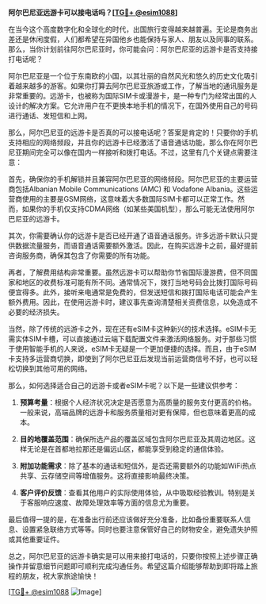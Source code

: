 **阿尔巴尼亚远游卡可以接电话吗？[[TG💪+ @esim1088](https://t.me/s/esim1088)]**

在当今这个高度数字化和全球化的时代，出国旅行变得越来越普遍。无论是商务出差还是休闲度假，人们都希望在异国他乡也能保持与家人、朋友以及同事的联系。那么，当你计划前往阿尔巴尼亚时，你可能会问：阿尔巴尼亚的远游卡是否支持接打电话呢？

阿尔巴尼亚是一个位于东南欧的小国，以其壮丽的自然风光和悠久的历史文化吸引着越来越多的游客。如果你打算去阿尔巴尼亚旅游或工作，了解当地的通讯服务是非常重要的。远游卡，也被称为国际SIM卡或漫游卡，是一种专门为经常出国的人设计的解决方案。它允许用户在不更换本地手机的情况下，在国外使用自己的号码进行通话、发短信和上网。

那么，阿尔巴尼亚的远游卡是否真的可以接电话呢？答案是肯定的！只要你的手机支持相应的网络频段，并且你的远游卡已经激活了语音通话功能，那么你在阿尔巴尼亚期间完全可以像在国内一样接听和拨打电话。不过，这里有几个关键点需要注意：

首先，确保你的手机解锁并且兼容阿尔巴尼亚的网络频段。阿尔巴尼亚的主要运营商包括Albanian Mobile Communications (AMC) 和 Vodafone Albania。这些运营商使用的主要是GSM网络，这意味着大多数国际SIM卡都可以正常工作。然而，如果你的手机仅支持CDMA网络（如某些美国机型），那么可能无法使用阿尔巴尼亚的远游卡。

其次，你需要确认你的远游卡是否已经开通了语音通话服务。许多远游卡默认只提供数据流量服务，而语音通话需要额外激活。因此，在购买远游卡之前，最好提前咨询服务商，确保其包含了你需要的所有功能。

再者，了解费用结构非常重要。虽然远游卡可以帮助你节省国际漫游费，但不同国家和地区的收费标准可能有所不同。通常情况下，拨打当地号码会比拨打国际号码便宜得多。此外，接听来电通常是免费的，但发送短信和拨打国际电话可能会产生额外费用。因此，在使用远游卡时，建议事先查询清楚相关资费信息，以免造成不必要的经济损失。

当然，除了传统的远游卡之外，现在还有eSIM卡这种新兴的技术选择。eSIM卡无需实体SIM卡槽，可以直接通过云端下载配置文件来激活网络服务。对于那些习惯于使用智能手机的人来说，eSIM卡无疑是一个更加便捷的选择。而且，由于eSIM卡支持多运营商切换，即使到了阿尔巴尼亚后发现当前运营商信号不好，也可以轻松切换到其他可用的网络。

那么，如何选择适合自己的远游卡或者eSIM卡呢？以下是一些建议供参考：

1. **预算考量**：根据个人经济状况决定是否愿意为高质量的服务支付更高的价格。一般来说，高端品牌的远游卡和服务质量相对更有保障，但也意味着更高的成本。
   
2. **目的地覆盖范围**：确保所选产品的覆盖区域包含阿尔巴尼亚及其周边地区。这样无论是在首都地拉那还是偏远山区，都能享受到稳定的通信体验。

3. **附加功能需求**：除了基本的通话和短信外，是否还需要额外的功能如WiFi热点共享、云存储空间等增值服务。这将直接影响最终决策。

4. **客户评价反馈**：查看其他用户的实际使用体验，从中吸取经验教训。特别是关于客服响应速度、故障处理效率等方面的信息尤为重要。

最后值得一提的是，在准备出行前还应该做好充分准备，比如备份重要联系人信息、设置紧急联络方式等等。同时也要注意保管好自己的财物安全，避免遗失护照或其他重要证件。

总之，阿尔巴尼亚的远游卡确实是可以用来接打电话的，只要你按照上述步骤正确操作并留意细节问题即可顺利完成沟通任务。希望这篇介绍能够帮助到即将踏上旅程的朋友，祝大家旅途愉快！

[[TG💪+ @esim1088](https://t.me/s/esim1088) ![Image](https://i.postimg.cc/4NQfJmqS/Snipaste-2025-05-13-00-14-12.png)]